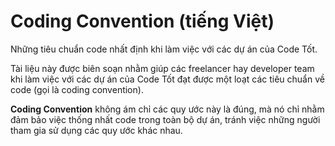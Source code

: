# Coding Convention (tiếng Việt)

Những tiêu chuẩn code nhất định khi làm việc với các dự án của Code Tốt.

Tài liệu này được biên soạn nhằm giúp các freelancer hay developer team khi làm việc với các dự án của Code Tốt đạt được một loạt các tiêu chuẩn về code (gọi là coding convention).

**Coding Convention** không ám chỉ các quy ước này là đúng, mà nó chỉ nhằm đảm bảo việc thống nhất code trong toàn bộ dự án, tránh việc những người tham gia sử dụng các quy ước khác nhau.
